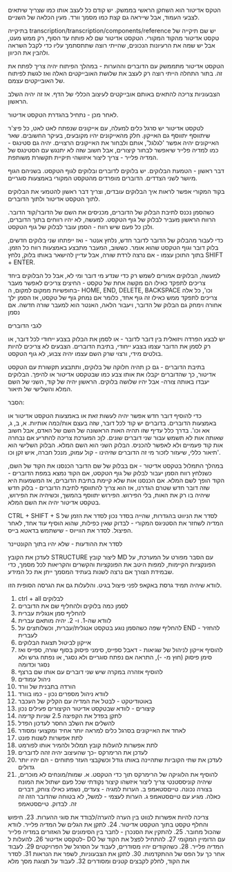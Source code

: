 הטקס אדיטור הוא השחקן הראשי בממשק. 
 יש קודם כל לעצב אותו כמו שצריך 
 שיתאים לצבעי העמוד, אבל שייראה גם קצת כמו מסמך וורד. 
 מעין הכלאה של השניים. 


 בתיקייה transcription/transcription/components/reference
 יש שם תיקייה של טקסט אדיטור מהקוד המקורי. 
 הטקסט אדיטור שם לא פותח עד הסוף, 
 רק ממש מעט, אבל יש שמה את הרעיונות הנכונים, שהייתי
 רוצה שתתסתמך עליו כדי לקבל השראה ולהבין את הכיוון. 


הטקסט אדיטור מתממשק עם הדוברים וההערות - במהלך הפיתוח יהיה צריך לפתח את זה. בתור התחלה הייתי רוצה רק לעצב את שלושת האובייקטים האלה ואז לגשת לפיתוח של האובייקטים עצמם. 

הצבעוניות צריכה להתאים באותם אובייקטים לעיצוב הכללי של הדף. אז זה  יהיה השלב הראשון. 

לאחר מכן - נתחיל בהגדרת הטקסט אדיטור. 

לטקסט אדיטור יש סרגל כלים למעלה, עם אייקונים שנפתח לאט לאט, כל פיצ'ר שיתווסף יתווסף גם האייקון. חלק מהאייקונים יהיו מקובעים, בעיקר החשובים. שאר האייקונים יהיה אפשר 'לגלגל', אותם ולבחור את האייקונים הרצויים. יהיה גם סטינגס - כמו למדיה פלייר שיאפשר לבחור קיצורים, אבל חשוב שזה לא יתנגש עם הסטינגס של המדיה פלייר - צריך ליצור איזושהי תיקיית תקשורת משותפת. 

דבר ראשון - הטמעת הבלוקים. 
יש בלוקים לדוברים ובלוקים לגוף הטקסט. בשניהם הגוף מיושר לשני הצדדים. הדוברים מופרדים מהטקסט המקורי באמצעות סוגריים. 

בקוד המקורי אפשר לראות איך הבלוקים עובדים, וצריך דבר ראשון להטמעי את הבלוקים לתוך הטקסט אדיטור ולתוך הדוברים. 

כשהסמן נכנס לתיבת הבלוק של הדוברים, מכניסים את השם של הדובר/קוד הדובר. הרווח הראשון מעביר לבלוק של גוף הטקסט. למעשה, לא יהיו רווחים בתוך הדוברים, ולכן כל פעם שיש רווח - הסמן עובר לבלוק של גוף הטקסט. 

כדי לעבור מהבלוק של הדובר לדובר חדש, נלחץ אנטר - ואז ייפתחו שני בלוקים חדשים, בלוק דובר וגוף הטקסט שהוא אומר. כששוב, המעבר מתבצע באמצעות רווח כל הזמן. 
בתוך התוכן עצמו - אם נרצה לרדת שורה, אבל עדיין להישאר באותו בלוק, נלחץ SHIFT + ENTER. 

למעשה, הבלוקים אמורים לשמש רק כדי שנדע מי דובר ומי לא, אבל כל הבלוקים ביחד צריכים לתפקד כאילו הם מקשה אחת של טקסט - החיצים צריכים לאפשר מעבר בחופשיות ממקום למקום, ה- HOME, END, DELETE, BACKSPACE וכו', כל אלה צריכים לתפקד ממש כאילו זה גוף אחד, כלומר אם נמחק גוף של טקסט, אז הסמן ילך אחורה וימחק גם הבלוק של הדובר, ויעבור הלאה, האנטר הוא למעבר שורה חדשה. אם נסמן

לגבי הדוברים 

יש לבצע הפרדה ויזואלית בין דובר לדובר - או לסמן את הבלוק בצבע ייחודי לכל דובר, או רק לסמן את הדובר עצמו בצבע ייחודי, בתיבת הדוברים. הצבעים לא צריכים להיות בולטים מידי, ורצוי שרק השם עצמו יהיה צבוע, לא גוף הטקסט. 

בתיבת הדוברים - גם כן תהיה חלוקה של בלוקים, ותתבצע תקשורת עם הטקסט אדיטור, כך שהדוברים יקבלו את אותו צבע כמו שבטקסט אדיטור או להיפך. 
הבלוקים יעבדו באותה צורה- אבל יהיו שלושה בלוקים. 
הראשון יהיה של קוד, השני של השם המלא והשלישי של תיאור. 

הסבר:

כדי להוסיף דובר חדש אפשר יהיה לעשות זאת או באמצעות הטקסט אדיטור או באמצעות הדוברים. 
בדוברים יש קוד לכל דובר, שזה בעצם אות/כמה אותיות. א, ב, ג, אא וכו'. בדרך כלל עדיף שזו תהיה האות הראשונה של השם של האדם, אבל חשוב שאותה אות לא תשמש עבור שני דוברים שונים. לןכ המערכת צריכה להתריע אם נבחרה אות קוד פעמיים ולא לאפשר להכניס. הבלוק השני הוא השם המלא. הבלוק השלישי הוא תיאור כללי, שיעזור לזכור מי זה הדוברים שזיהינו - קול עמוק, מנכל חברה, איש זקן וכו'. 

במהלך התמלול בטקסט אדיטור - אם בבלוק של שם הדובר הכנסנו את הקוד של השם, כשנלחץ רווח הסמן יעבור לבלוק של גוף הטקסט, אם הקוד נמצא במפת הדוברים - הקוד הופך לשם המלא. אם הכנסנו אות שלא קיימת בתיבת הדוברים, אז המשמעות היא שזה דובר חדש שטרם הגדרנו, אז הוא צריך להתווסף לתיבת הדוברים - בלוק חדש שיהיה בו רק את האות, בלי הפירוש. הפירוש יתווסף בהמשך, וכשיהיה את הפירוש, בטקסט אדיטור יהיה את השם המלא. 


CTRL + SHIFT + S
לסדר את הניווט בהגדרות, שהייה בסדר נכון
לסדר את הזמן של המדיה
לשחזר את הסטניגס המקורי - לבדוק שאין כפילות, שהוא הוסיף עוד אחד, לאחר הפיצול. 
לסדר את הווייוס - שישתמש בדאטא בייס. 

לסדר את ההודעות - שלא יהיו בתוך הקונטיינר

לעדכן את הקובץ STRUCTURE
ליצור קובץ MD עם הסבר מפורט על המערכת, על הפונקציות הקיימות, למפות היטב את הפונקציות והקשרים והקריאות לכל מסמך, כדי שבמידת הצורך אם נרצה לשנות בעתיד המסמך ייתן את כל המידע. 

לוודא שיהיה תמיד גרסת באקאפ לפני פיצול בגיט. והלעלות גם את הגרסה הסופית הזו.


1. ctrl + all לבלוקים
2. לסמן כמה בלוקים ולהחליף שם את הדוברים
3. להחליף סמן אנגלית עברית
4. לוודא שה-1. ו- 2. יהיה מותאם עברית
5. להחליף שפה כשהסמן נוגע בטקסט אנגלית/עברית, וכשלוחצים על END - להחזיר לעברית
6. אייקון לביטול תצוגת הבלוקים
7. להוסיף אייקון לניהול של שגיאות - דאבל ספייס, סימני פיסוק בסוף שורה, ספייס ואז סימן פיסוק (חוץ מ- -), התראה אם נפתח סוגריים ולא נסגר, או נפתח גרש ולא נסגר וכדומה
8. להוסיף אזהרה במקרה שיש שני דוברים עם אותו שם ברצף
9. ניהול עמודים
11. הורדה בתבנית של וורד
12. לוודא ניהול מספרים נכון - כמו בוורד 
13. באוטודיטקט - לבטל את המדיה עם הקליק של העכבר
14. קיצורים - לוודא שבטקסט אדיטור הקיצורים פעילים נכון
15. לתקן בפדל את הקפיצה 2.5 שניות קדימה
16. להשלים את השלב החסר לעדכון הפדל
17. לאחד את האייקונים בסרגל כלים למראה יותר אחיד ומקצועי ומסודר
18. לתת אפשרות לשנות פונט
19. לתת אפשרות להעלות קובץ תמלול ולהמיר אותו לפורמט
20. לעדכן את הרימרקס -כך שהעיצוב יהיה זהה לדוברים
21. לעדכן את שתי הקוביות שתהיינה באותו גודל וכשקבצי העזר פתוחים - הם יהיו יותר גדולים
22. להוסיף את הלוגיקה של הרימרקס תוך כדי הטקסט. 
א. שמות/מונחים לא מוכרים, שיהיה קוניססטנטי
צריך ליצור איזשהו קיצור נקודתי שכל פעם ישתול את המונח בצורה  נכונה. טייםסטאמפ
ב. הערות למגיה  - צעדים, נשמע כאילו צוחק, דברים כאלה. מגיע עם טייםסטאמפ
ג. הערות לעצמי - למשל, לא בטוחה שהדובר הזה זה זה. לבדוק. טייםסטאמפ

צריכה להיות אפשרות לנווט בין הערה להערה/לבודד את סוגי ההערות.
23. חיפוש והחלף טקסט בתוך הטקסט אדיטור.
24. לתקן את הגלים של המדיה פלייר. לוודא שהכול מחובר.
25. להתקין את הסנכרן - לחבר בין הסימונים של האזורים במדיה פלייר לטקסט אדיטור
26. להעלות ל- DO עם הדומיין המקומי
27. להתחיל לפצל את הקוד של המדיה פלייר. 
28. כשהקודים יהיו מסודרים, לעבוד על הסרגל של הפרויקטים
29. לעבוד אחר כך על הפס של ההתקדמות. 
30. לתקן את הצבעוניות, לשפר את הנראות
31. לסדר את הקוד, לחלק לקבצים קטנים ומסודרים
32. לעבוד על תצוגת מסך מלא
